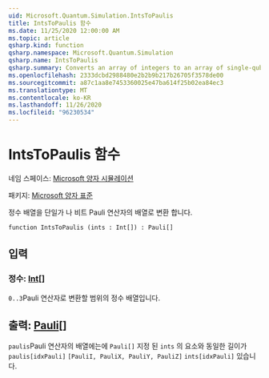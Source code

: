 ```yaml
---
uid: Microsoft.Quantum.Simulation.IntsToPaulis
title: IntsToPaulis 함수
ms.date: 11/25/2020 12:00:00 AM
ms.topic: article
qsharp.kind: function
qsharp.namespace: Microsoft.Quantum.Simulation
qsharp.name: IntsToPaulis
qsharp.summary: Converts an array of integers to an array of single-qubit Pauli operators.
ms.openlocfilehash: 2333dcbd2988480e2b2b9b217b26705f3578de00
ms.sourcegitcommit: a87c1aa8e7453360025e47ba614f25b02ea84ec3
ms.translationtype: MT
ms.contentlocale: ko-KR
ms.lasthandoff: 11/26/2020
ms.locfileid: "96230534"
---
```

# <a name="intstopaulis-function"></a>IntsToPaulis 함수

네임 스페이스: [Microsoft 양자 시뮬레이션](xref:Microsoft.Quantum.Simulation)

패키지: [Microsoft 양자 표준](https://nuget.org/packages/Microsoft.Quantum.Standard)


정수 배열을 단일가 나 비트 Pauli 연산자의 배열로 변환 합니다.

```qsharp
function IntsToPaulis (ints : Int[]) : Pauli[]
```


## <a name="input"></a>입력

### <a name="ints--int"></a>정수: [Int](xref:microsoft.quantum.lang-ref.int)[]

`0..3`Pauli 연산자로 변환할 범위의 정수 배열입니다.



## <a name="output--pauli"></a>출력: [Pauli](xref:microsoft.quantum.lang-ref.pauli)[]

`paulis`Pauli 연산자의 배열에는에 `Pauli[]` 지정 된 `ints` 의 요소와 동일한 길이가 `paulis[idxPauli]` `[PauliI, PauliX, PauliY, PauliZ]` `ints[idxPauli]` 있습니다.